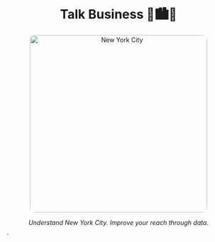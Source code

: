 <h1 align="center">Talk Business 🏨🏙🏦</h1>
<p align="center">
  <img src="https://images.unsplash.com/photo-1529776264670-2ed1e56cfe6b?ixlib=rb-4.0.3&ixid=MnwxMjA3fDB8MHxzZWFyY2h8NHx8bmV3JTIweW9yayUyMHBlb3BsZXxlbnwwfHwwfHw%3D&auto=format&fit=crop&w=500&q=60" width="400" alt="New York City"
  style="border-radius: 10px;"
  ></a>
</p>
<p align="center"><i>Understand New York City. Improve your reach through data.</i></p>`